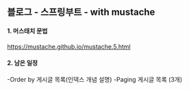 ## 블로그 - 스프링부트 - with mustache

#### 1. 머스태치 문법
https://mustache.github.io/mustache.5.html

#### 2. 남은 일정
-Order by 게시글 목록(인덱스 개념 설명)
-Paging 게시글 목록 (3개)